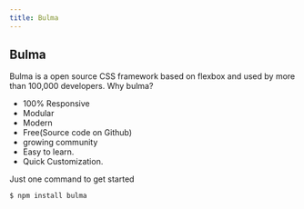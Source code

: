 ```yaml
---
title: Bulma
---
```

## Bulma

Bulma is a open source CSS framework based on flexbox and used by more than 100,000 developers.
Why bulma?
* 100% Responsive
* Modular
* Modern
* Free(Source code on Github)
* growing community
* Easy to learn.
* Quick Customization.

Just one command to get started
```terminal
$ npm install bulma
```
